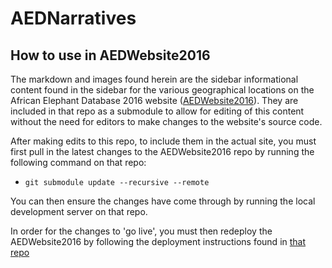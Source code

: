 # AEDNarratives

## How to use in AEDWebsite2016

The markdown and images found herein are the sidebar informational content found in the sidebar for the various geographical locations on the African Elephant Database 2016 website ([AEDWebsite2016](https://github.com/AfESG/AEDWebsite2016)). They are included in that repo as a submodule to allow for editing of this content without the need for editors to make changes to the website's source code. 

After making edits to this repo, to include them in the actual site, you must first pull in the latest changes to the AEDWebsite2016 repo by running the following command on that repo:

* `git submodule update --recursive --remote`

You can then ensure the changes have come through by running the local development server on that repo.

In order for the changes to 'go live', you must then redeploy the AEDWebsite2016 by following the deployment instructions found in [that repo](https://github.com/AfESG/AEDWebsite2016#deploy)